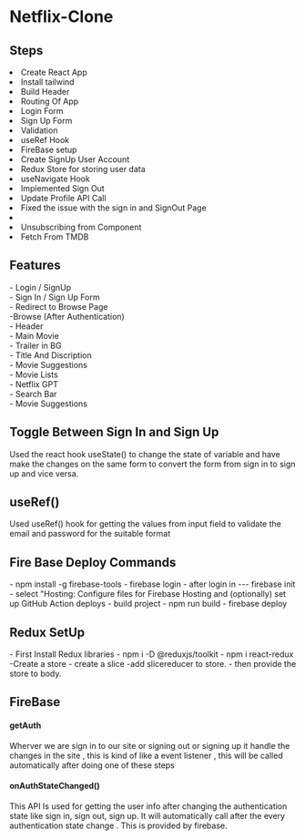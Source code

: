 <h1>Netflix-Clone</h1>

<h2>Steps</h2>
<ui>
<li>Create React App</li>
<li>Install tailwind</li>
<li>Build Header </li>
<li>Routing Of App </li>
<li>Login Form </li>
<li>Sign Up Form </li>
<li>Validation</li>
<li>useRef Hook</li>
<li>FireBase setup </li>
<li>Create SignUp User Account</li>
<li>Redux Store  for storing user data</li>
<li> useNavigate Hook </li>
<li>Implemented Sign Out </li>
<li>Update Profile API Call </li>
<li>Fixed the issue with the sign in and SignOut Page<li>
<li>Unsubscribing from Component </li>
<li>Fetch From TMDB </li>


</ui>



<h2>Features</h2> 
</hr>
- Login / SignUp </br>
  - Sign In / Sign Up Form </br>
  - Redirect to Browse Page </br>
-Browse (After Authentication) </br>
  - Header </br>
  - Main Movie </br>
     - Trailer in BG </br>
     - Title And Discription </br>
     - Movie Suggestions </br>
        - Movie Lists </br>
- Netflix GPT </br>
     - Search Bar </br>
     - Movie Suggestions </br>


<h2>Toggle Between Sign In and Sign Up </h2>
<p>Used the react hook useState() to change the state of variable and have make the changes on the same form to convert the form from sign in to sign up and vice  versa. </p>

<h2>useRef()</h2>
<p>Used useRef() hook for getting the values from input field to validate the email and password for the suitable format </p>


<h2>Fire Base Deploy Commands </h2>
- npm install -g firebase-tools
- firebase login
- after login in  --- firebase init
- select "Hosting: Configure files for Firebase Hosting and (optionally) set up GitHub Action deploys
- build project - npm run build
- firebase deploy

<h2>Redux SetUp</h2>
- First Install Redux libraries
    - npm i -D @reduxjs/toolkit
    - npm i react-redux
    -Create a store
    - create a slice
    -add slicereducer to store.
    - then provide the store to body.
    

<h2>FireBase</h2>
<h4>getAuth</h4>
<p>Wherver we are sign in to our site or signing out or signing up it handle the changes in the site  , this is kind of like a event listener , this will be called automatically after doing one of these steps </p>
<h4>onAuthStateChanged()</h4>
<p>This API Is used for getting the user info after changing the authentication state like sign in, sign out, sign up.  It will automatically call after the every authentication state change . This is provided by firebase.

<h1>